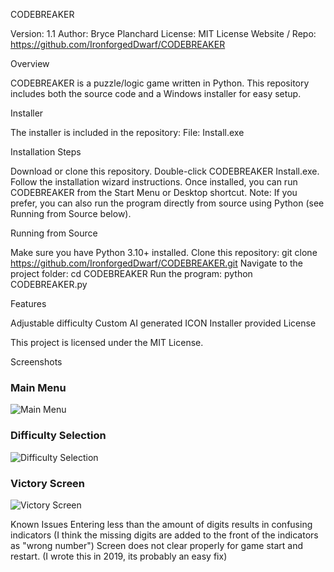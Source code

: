 CODEBREAKER

Version: 1.1
Author: Bryce Planchard
License: MIT License
Website / Repo: https://github.com/IronforgedDwarf/CODEBREAKER

Overview

CODEBREAKER is a puzzle/logic game written in Python. This repository includes both the source code and a Windows installer for easy setup.


Installer

The installer is included in the repository:
File: Install.exe


Installation Steps

Download or clone this repository.
Double-click CODEBREAKER Install.exe.
Follow the installation wizard instructions.
Once installed, you can run CODEBREAKER from the Start Menu or Desktop shortcut.
Note: If you prefer, you can also run the program directly from source using Python (see Running from Source below).

Running from Source

Make sure you have Python 3.10+ installed.
Clone this repository:
git clone https://github.com/IronforgedDwarf/CODEBREAKER.git
Navigate to the project folder:
cd CODEBREAKER
Run the program:
python CODEBREAKER.py

Features

Adjustable difficulty
Custom AI generated ICON
Installer provided
License

This project is licensed under the MIT License.

Screenshots


### Main Menu
![Main Menu](Screenshot_1.jpg)

### Difficulty Selection
![Difficulty Selection](Screenshot_2.jpg)

### Victory Screen
![Victory Screen](Screenshot_3.jpg)

Known Issues
Entering less than the amount of digits results in confusing indicators (I think the missing digits are added to the front of the indicators as "wrong number")
Screen does not clear properly for game start and restart. (I wrote this in 2019, its probably an easy fix)
